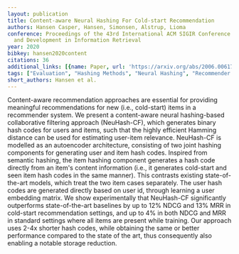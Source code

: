 ```yaml
---
layout: publication
title: Content-aware Neural Hashing For Cold-start Recommendation
authors: Hansen Casper, Hansen, Simonsen, Alstrup, Lioma
conference: Proceedings of the 43rd International ACM SIGIR Conference on Research
  and Development in Information Retrieval
year: 2020
bibkey: hansen2020content
citations: 36
additional_links: [{name: Paper, url: 'https://arxiv.org/abs/2006.00617'}]
tags: ["Evaluation", "Hashing Methods", "Neural Hashing", "Recommender Systems", "SIGIR"]
short_authors: Hansen et al.
---
```

Content-aware recommendation approaches are essential for providing meaningful recommendations for new (i.e., cold-start) items in a recommender system. We present a content-aware neural hashing-based collaborative filtering approach (NeuHash-CF), which generates binary hash codes for users and items, such that the highly efficient Hamming distance can be used for estimating user-item relevance. NeuHash-CF is modelled as an autoencoder architecture, consisting of two joint hashing components for generating user and item hash codes. Inspired from semantic hashing, the item hashing component generates a hash code directly from an item's content information (i.e., it generates cold-start and seen item hash codes in the same manner). This contrasts existing state-of-the-art models, which treat the two item cases separately. The user hash codes are generated directly based on user id, through learning a user embedding matrix. We show experimentally that NeuHash-CF significantly outperforms state-of-the-art baselines by up to 12% NDCG and 13% MRR in cold-start recommendation settings, and up to 4% in both NDCG and MRR in standard settings where all items are present while training. Our approach uses 2-4x shorter hash codes, while obtaining the same or better performance compared to the state of the art, thus consequently also enabling a notable storage reduction.